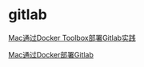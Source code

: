 # gitlab

[Mac通过Docker Toolbox部署Gitlab实践](http://www.jianshu.com/p/b983db7e7c90)

[Mac通过Docker部署Gitlab](https://docs.gitlab.com/omnibus/docker/)
